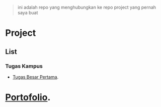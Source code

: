 > ini adalah repo yang menghubungkan ke repo project yang pernah saya buat

# Project


## List

### Tugas Kampus
- [Tugas Besar Pertama](https://github.com/dindatiwi/tubespertama).


# [Portofolio](https://github.com/dindatiwi/portofolio).
